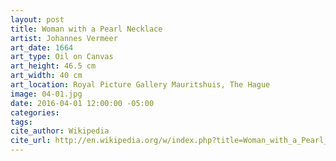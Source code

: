 ```yaml
---
layout: post
title: Woman with a Pearl Necklace
artist: Johannes Vermeer
art_date: 1664
art_type: Oil on Canvas
art_height: 46.5 cm
art_width: 40 cm
art_location: Royal Picture Gallery Mauritshuis, The Hague
image: 04-01.jpg
date: 2016-04-01 12:00:00 -05:00
categories:
tags: 
cite_author: Wikipedia
cite_url: http://en.wikipedia.org/w/index.php?title=Woman_with_a_Pearl_Necklace&oldid=588798278
---
```

